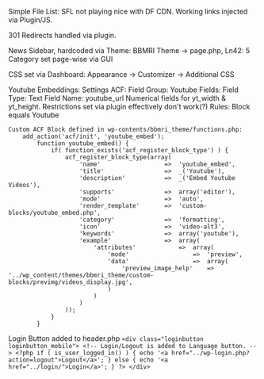 Simple File List:
    SFL not playing nice with DF CDN. Working links injected via Plugin/JS.

301 Redirects handled via plugin.

News Sidebar, hardcoded via Theme:
    BBMRI Theme -> page.php, Ln42: 5
    Category set page-wise via GUI

CSS set via Dashboard: Appearance -> Customizer -> Additional CSS

Youtube Embeddings:
    Settings ACF:
        Field Group:            Youtube
        Fields:
            Field Type:         Text
            Field Name:         youtube_url
            Numerical fields for yt_width & yt_height. Restrictions set via plugin effectively don't work(?)
        Rules:                  Block equals Youtube

    Custom ACF Block defined in wp-contents/bbmri_theme/functions.php:
        add_action('acf/init', 'youtube_embed');
            function youtube_embed() {
                if( function_exists('acf_register_block_type') ) {
                    acf_register_block_type(array(
                        'name'					=>	'youtube_embed',
                        'title'					=>	_('Youtube'),
                        'description'			=>	_('Embed Youtube Videos'),
                        'supports'				=>	array('editor'),
                        'mode'					=>	'auto',
                        'render_template' 		=>	'custom-blocks/youtube_embed.php',
                        'category'				=>	'formatting',
                        'icon'					=>	'video-alt3',
                        'keywords'				=>	array('youtube'),
                        'example'				=>	array(
                            'attributes'			=>	array(
                                'mode'					=>	'preview',
                                'data'					=>	array(
                                    'preview_image_help'	=>	'../wp_content/themes/bbmri_theme/custom-blocks/previmg/videos_display.jpg',
                                )
                            )
                        )
                    ));
                }
            }

Login Button added to header.php
	`<div class="loginbutton loginbutton_mobile">
		<!-- Login/Logout is added to Language button. -->
		<?php if ( is_user_logged_in() ) {
			echo '<a href="../wp-login.php?action=logout">Logout</a>';
		} else {
			echo '<a href="../login/">Login</a>';
		} ?>
    </div>`
